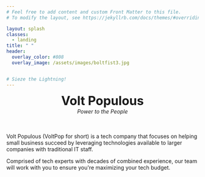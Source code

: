 ```yaml
---
# Feel free to add content and custom Front Matter to this file.
# To modify the layout, see https://jekyllrb.com/docs/themes/#overriding-theme-defaults

layout: splash
classes:
  - landing
title: " "
header:
  overlay_color: #808
  overlay_image: /assets/images/boltfist3.jpg


# Sieze the Lightning!
---
```

<center><font size="+3"><b>Volt Populous</b></font></center>
<center><i>Power to the People</i></center>
<br><br>

Volt Populous (VoltPop for short) is a tech company that focuses on helping small business succeed by leveraging technologies available to larger companies with traditional IT staff.

Comprised of tech experts with decades of combined experience, our team will work with you to ensure you're maximizing your tech budget.
